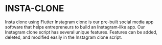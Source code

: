 # INSTA-CLONE
Insta clone using Flutter
 Instagram clone is our pre-built social media app software that helps entrepreneurs to build an Instagram-like app. Our Instagram clone script has several unique features. Features can be added, deleted, and modified easily in the Instagram clone script.
